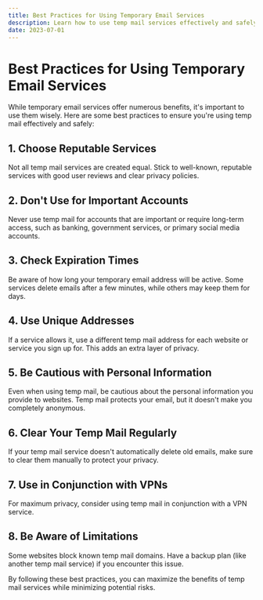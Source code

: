 ```yaml
---
title: Best Practices for Using Temporary Email Services
description: Learn how to use temp mail services effectively and safely.
date: 2023-07-01
---
```


# Best Practices for Using Temporary Email Services

While temporary email services offer numerous benefits, it's important to use them wisely. Here are some best practices to ensure you're using temp mail effectively and safely:

## 1. Choose Reputable Services

Not all temp mail services are created equal. Stick to well-known, reputable services with good user reviews and clear privacy policies.

## 2. Don't Use for Important Accounts

Never use temp mail for accounts that are important or require long-term access, such as banking, government services, or primary social media accounts.

## 3. Check Expiration Times

Be aware of how long your temporary email address will be active. Some services delete emails after a few minutes, while others may keep them for days.

## 4. Use Unique Addresses

If a service allows it, use a different temp mail address for each website or service you sign up for. This adds an extra layer of privacy.

## 5. Be Cautious with Personal Information

Even when using temp mail, be cautious about the personal information you provide to websites. Temp mail protects your email, but it doesn't make you completely anonymous.

## 6. Clear Your Temp Mail Regularly

If your temp mail service doesn't automatically delete old emails, make sure to clear them manually to protect your privacy.

## 7. Use in Conjunction with VPNs

For maximum privacy, consider using temp mail in conjunction with a VPN service.

## 8. Be Aware of Limitations

Some websites block known temp mail domains. Have a backup plan (like another temp mail service) if you encounter this issue.

By following these best practices, you can maximize the benefits of temp mail services while minimizing potential risks.

